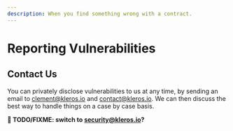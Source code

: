 ```yaml
---
description: When you find something wrong with a contract.
---
```


# Reporting Vulnerabilities

## Contact Us

You can privately disclose vulnerabilities to us at any time, by sending an email to clement@kleros.io and contact@kleros.io. We can then discuss the best way to handle things on a case by case basis.

**🚧 TODO/FIXME: switch to security@kleros.io?**

